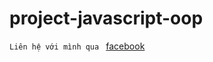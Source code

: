# project-javascript-oop

`Liên hệ với mình qua ` [facebook](https://www.facebook.com/profile.php?id=100042901690743)
